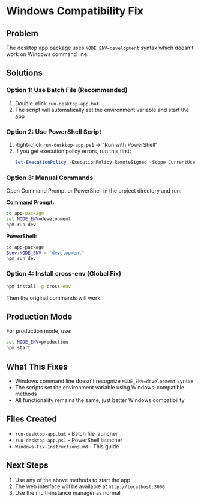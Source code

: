 # Windows Compatibility Fix

## Problem
The desktop app package uses `NODE_ENV=development` syntax which doesn't work on Windows command line.

## Solutions

### Option 1: Use Batch File (Recommended)
1. Double-click `run-desktop-app.bat`
2. The script will automatically set the environment variable and start the app

### Option 2: Use PowerShell Script
1. Right-click `run-desktop-app.ps1` → "Run with PowerShell"
2. If you get execution policy errors, run this first:
   ```powershell
   Set-ExecutionPolicy -ExecutionPolicy RemoteSigned -Scope CurrentUser
   ```

### Option 3: Manual Commands
Open Command Prompt or PowerShell in the project directory and run:

**Command Prompt:**
```cmd
cd app-package
set NODE_ENV=development
npm run dev
```

**PowerShell:**
```powershell
cd app-package
$env:NODE_ENV = "development"
npm run dev
```

### Option 4: Install cross-env (Global Fix)
```cmd
npm install -g cross-env
```
Then the original commands will work.

## Production Mode
For production mode, use:
```cmd
set NODE_ENV=production
npm start
```

## What This Fixes
- Windows command line doesn't recognize `NODE_ENV=development` syntax
- The scripts set the environment variable using Windows-compatible methods
- All functionality remains the same, just better Windows compatibility

## Files Created
- `run-desktop-app.bat` - Batch file launcher
- `run-desktop-app.ps1` - PowerShell launcher
- `Windows-Fix-Instructions.md` - This guide

## Next Steps
1. Use any of the above methods to start the app
2. The web interface will be available at `http://localhost:3000`
3. Use the multi-instance manager as normal